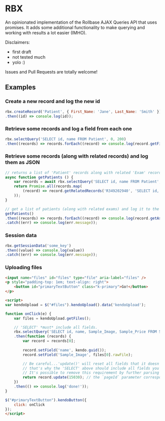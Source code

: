 # RBX

An opinionated implementation of the Rollbase AJAX Queries API that uses promises. It adds some additional functionality to make querying and working with results a lot easier (IMHO).

Disclaimers:
* first draft
* not tested much
* yolo :)

Issues and Pull Requests are totally welcome!

## Examples

### Create a new record and log the new id

```JavaScript
rbx.createRecord('Patient', { First_Name: 'Jane', Last_Name: 'Smith' })
.then((id) => console.log(id));
```

### Retrieve some records and log a field from each one

```JavaScript
rbx.selectQuery('SELECT id, name FROM Patient', 0, 200)
.then((records) => records.forEach((record) => console.log(record.getField('name'))));
```

### Retrieve some records (along with related records) and log them as JSON

```JavaScript
// returns a list of 'Patient' records along with related 'Exam' records
async function getPatients () {
    var records = await rbx.selectQuery('SELECT id, name FROM Patient', 0, 200);
    return Promise.all(records.map(
        (record) => record.getRelatedRecords('R349202940', 'SELECT id, name FROM Exam', 0, 200)
    ));
}

// get a list of patients (along with related exams) and log it to the console
getPatients()
.then((records) => records.forEach((record) => console.log(record.getAsObject())))
.catch((err) => console.log(err.message));
```

### Session data

```JavaScript
rbx.getSessionData('some_key')
.then((value) => console.log(value))
.catch((err) => console.log(err.message));
```

### Uploading files

```HTML
<input name="files" id="files" type="file" aria-label="files" />
<p style="padding-top: 1em; text-align: right">
	<button id="primaryTextButton" class="k-primary">Go!</button>
</p>

<script>
var kendoUpload = $("#files").kendoUpload().data('kendoUpload');

function onClick(e) {
	var files = kendoUpload.getFiles();

  	// 'SELECT' *must* include all fields.
  	rbx.selectQuery('SELECT id, name, Sample_Image, Sample_Price FROM Sample_Object WHERE id = 24018')
    .then(function (records) {
      	var record = records[0];
      
      	record.setField('name', kendo.guid());
      	record.setField('Sample_Image', files[0].rawFile);

      	// Be careful...'update()' will reset all fields that it doesn't receive the value of
      	// that's why the 'SELECT' above should include all fields you don't want to be reset.
		// It's possible to remove this requirement by further parsing what's returned when the [internal] pageData call is made.
      	return record.update(15030); // the `pageId` parameter corresponds to the 'Edit' page for the object
    })
    .then(() => console.log('done!'));
}

$("#primaryTextButton").kendoButton({
	click: onClick
});
</script>
```